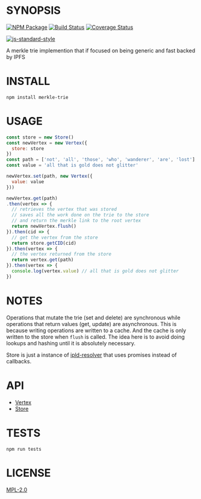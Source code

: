 # SYNOPSIS 
[![NPM Package](https://img.shields.io/npm/v/merkle-trie.svg?style=flat-square)](https://www.npmjs.org/package/merkle-trie)
[![Build Status](https://img.shields.io/travis/wanderer/merkle-trie.svg?branch=master&style=flat-square)](https://travis-ci.org/wanderer/merkle-trie)
[![Coverage Status](https://img.shields.io/coveralls/wanderer/merkle-trie.svg?style=flat-square)](https://coveralls.io/r/wanderer/merkle-trie)

[![js-standard-style](https://cdn.rawgit.com/feross/standard/master/badge.svg)](https://github.com/feross/standard)  

A merkle trie implemention that if focused on being generic and fast backed by IPFS

# INSTALL
`npm install merkle-trie`

# USAGE

```javascript
const store = new Store()
const newVertex = new Vertex({
  store: store
})
const path = ['not', 'all', 'those', 'who', 'wanderer', 'are', 'lost']
const value = 'all that is gold does not glitter'

newVertex.set(path, new Vertex({
  value: value
}))

newVertex.get(path)
.then(vertex => {
  // retrieves the vertex that was stored
  // saves all the work done on the trie to the store
  // and return the merkle link to the root vertex
  return newVertex.flush()
}).then(cid => {
  // get the vertex from the store
  return store.getCID(cid)
}).then(vertex => {
  // the vertex returned from the store
  return vertex.get(path)
}).then(vertex => {
  console.log(vertex.value) // all that is gold does not glitter
})
```
# NOTES
Operations that mutate the trie (set and delete) are synchronous while operations
that return values (get, update) are asynchronous. This is because writing
operations are written to a cache. And the cache is only written to the
store when `flush` is called. The idea here is to avoid doing lookups and
hashing until it is absolutely necessary.

Store is just a instance of [ipld-resolver](https://github.com/ipld/js-ipld-resolver)
that uses promises instead of callbacks.


# API
 - [Vertex](./docs/Vertex.md)  
 - [Store](./docs/Store.md)

# TESTS
`npm run tests`

# LICENSE
[MPL-2.0](https://tldrlegal.com/license/mozilla-public-license-2.0-(mpl-2))
